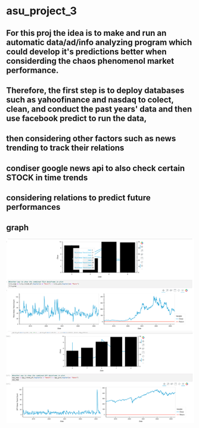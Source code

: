 # asu_project_3

## For this proj the idea is to make and run an automatic data/ad/info analyzing program which could develop it's predictions better when considerding the chaos phenomenol market performance.

## Therefore, the first step is to deploy databases such as yahoofinance and nasdaq to colect, clean, and conduct the past years' data and then use facebook predict to run the data,
## then considering other factors such as news trending to track their relations
## condiser google news api to also check certain STOCK in time trends
## considering relations to predict future performances
## graph

![Financial Planner](Images/TSLA.png)
![Financial Planner](Images/SPY.png)